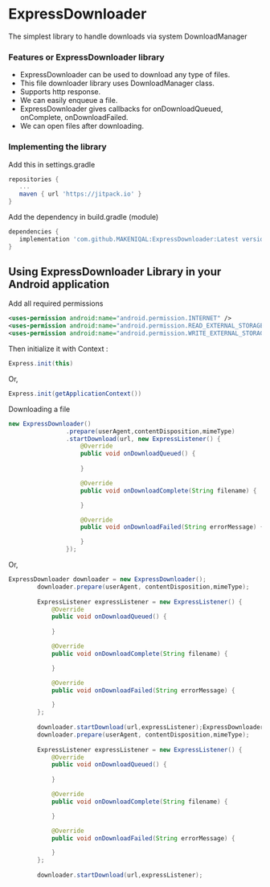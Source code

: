 # ExpressDownloader
The simplest library to handle downloads via system DownloadManager
### Features or ExpressDownloader library
* ExpressDownloader can be used to download any type of files.
* This file downloader library uses DownloadManager class.
* Supports http response.
* We can easily enqueue a file.
* ExpressDownloader gives callbacks for onDownloadQueued, onComplete, onDownloadFailed.
* We can open files after downloading.
### Implementing the library
Add this in settings.gradle
```gradle
repositories {
   ...
   maven { url 'https://jitpack.io' }
}
```
Add the dependency in build.gradle (module)
```gradle
dependencies {
   implementation 'com.github.MAKENIQAL:ExpressDownloader:Latest version'
}
```

## Using ExpressDownloader Library in your Android application
Add all required permissions
```xml
<uses-permission android:name="android.permission.INTERNET" />
<uses-permission android:name="android.permission.READ_EXTERNAL_STORAGE"/>
<uses-permission android:name="android.permission.WRITE_EXTERNAL_STORAGE"/>
```
Then initialize it with Context :
```java
Express.init(this)
```
Or,
```java
Express.init(getApplicationContext())
```
Downloading a file
```java
new ExpressDownloader()
                .prepare(userAgent,contentDisposition,mimeType)
                .startDownload(url, new ExpressListener() {
                    @Override
                    public void onDownloadQueued() {
                        
                    }

                    @Override
                    public void onDownloadComplete(String filename) {

                    }

                    @Override
                    public void onDownloadFailed(String errorMessage) {

                    }
                });
```                
Or,
```java
ExpressDownloader downloader = new ExpressDownloader();
        downloader.prepare(userAgent, contentDisposition,mimeType);
        
        ExpressListener expressListener = new ExpressListener() {
            @Override
            public void onDownloadQueued() {
                
            }

            @Override
            public void onDownloadComplete(String filename) {

            }

            @Override
            public void onDownloadFailed(String errorMessage) {

            }
        };
        
        downloader.startDownload(url,expressListener);ExpressDownloader downloader = new ExpressDownloader();
        downloader.prepare(userAgent, contentDisposition,mimeType);
        
        ExpressListener expressListener = new ExpressListener() {
            @Override
            public void onDownloadQueued() {
                
            }

            @Override
            public void onDownloadComplete(String filename) {

            }

            @Override
            public void onDownloadFailed(String errorMessage) {

            }
        };
        
        downloader.startDownload(url,expressListener);
```        
